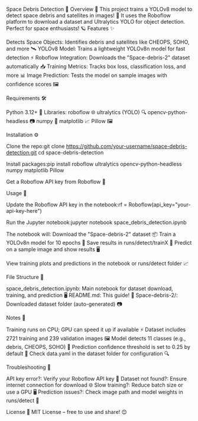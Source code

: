 Space Debris Detection 🚀
Overview 🌌
This project trains a YOLOv8 model to detect space debris and satellites in images! 📸 It uses the Roboflow platform to download a dataset and Ultralytics YOLO for object detection. Perfect for space enthusiasts! 🪐
Features ✨

Detects Space Objects: Identifies debris and satellites like CHEOPS, SOHO, and more 🛰️
YOLOv8 Model: Trains a lightweight YOLOv8n model for fast detection ⚡
Roboflow Integration: Downloads the "Space-debris-2" dataset automatically 📥
Training Metrics: Tracks box loss, classification loss, and more 📊
Image Prediction: Tests the model on sample images with confidence scores 🖼️

Requirements 🛠️

Python 3.12+ 🐍
Libraries:
roboflow 🌐
ultralytics (YOLO) 🔍
opencv-python-headless 📷
numpy 🔢
matplotlib 📈
Pillow 🖼️



Installation ⚙️

Clone the repo:git clone https://github.com/your-username/space-debris-detection.git
cd space-debris-detection


Install packages:pip install roboflow ultralytics opencv-python-headless numpy matplotlib Pillow


Get a Roboflow API key from Roboflow 🔑

Usage 🎯

Update the Roboflow API key in the notebook:rf = Roboflow(api_key="your-api-key-here")


Run the Jupyter notebook:jupyter notebook space_debris_detection.ipynb


The notebook will:
Download the "Space-debris-2" dataset 📦
Train a YOLOv8n model for 10 epochs 🧠
Save results in runs/detect/trainX 📁
Predict on a sample image and show results 🖥️


View training plots and predictions in the notebook or runs/detect folder 📈

File Structure 📁

space_debris_detection.ipynb: Main notebook for dataset download, training, and prediction 🖥️
README.md: This guide! 📝
Space-debris-2/: Downloaded dataset folder (auto-generated) 📷

Notes 📌

Training runs on CPU; GPU can speed it up if available ⚡
Dataset includes 2721 training and 239 validation images 🖼️
Model detects 11 classes (e.g., debris, CHEOPS, SOHO) 🌠
Prediction confidence threshold is set to 0.25 by default 🎯
Check data.yaml in the dataset folder for configuration 🔍

Troubleshooting 🐛

API key error?: Verify your Roboflow API key 🔑
Dataset not found?: Ensure internet connection for download 🌐
Slow training?: Reduce batch size or use a GPU 🖥️
Prediction issues?: Check image path and model weights in runs/detect 📸

License 📜
MIT License – free to use and share! 😊
